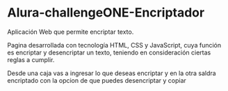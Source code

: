# Alura-challengeONE-Encriptador
Aplicación Web que permite encriptar texto.

Pagina desarrollada con tecnología HTML, CSS y JavaScript, cuya función es encriptar y desencriptar un texto, teniendo en consideración ciertas reglas a cumplir.

Desde una caja vas a ingresar lo que deseas encriptar y en la otra saldra encriptado con la opcion de que puedes desencriptar y copiar 

